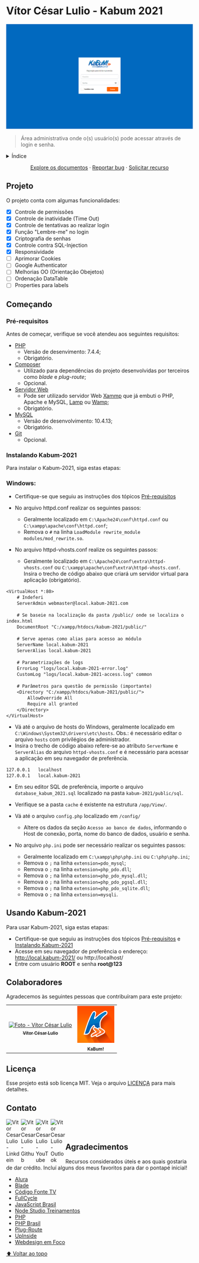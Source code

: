 # **Vítor César Lulio - Kabum 2021**

<img src="public/img/capa-readme-kabum.png" alt="Kabum 2021">

> Área administrativa onde o(s) usuário(s) pode acessar através de login e senha.

<details>
  <summary>Índice</summary>
  <ol>
    <li><a href="#projeto">Projeto</a></li>
    <li>
      <a href="#começando">Começando</a>
      <ul>
        <li><a href="#pré-requisitos">Pré-requisitos</a></li>
        <li><a href="#instalando-kabum-2021">Instalando Kabum-2021</a></li>
        <ul>
        <li><a href="#windows">Windows</a></li>
        </ul>
      </ul>
    </li>
    <li><a href="#usando-kabum-2021">Usando Kabum-2021</a></li>
    <li><a href="#colaboradores">Colaboradores</a></li>
    <li><a href="#licença">Licença</a></li>
    <li><a href="#contato">Contato</a></li>
    <li><a href="#agradecimentos">Agradecimentos</a></li>
  </ol>
</details>

<p align="center">
  <a href="https://github.com/vitorcesarlulio/kabum-2021">Explore os documentos</a>
  <!--·
  <a href="ALTERAR">Ver demonstração</a>-->
  ·
  <a href="https://github.com/vitorcesarlulio/kabum-2021/issues">Reportar bug</a>
  ·
  <a href="https://malito:vitorcesarlulio@hotmail.com">Solicitar recurso</a>
</p>

## **Projeto**

O projeto conta com algumas funcionalidades:

- [x] Controle de permissões
- [x] Controle de inatividade (Time Out)
- [x] Controle de tentativas ao realizar login
- [x] Função "Lembre-me" no login
- [x] Criptografia de senhas
- [x] Controle contra SQL-Injection
- [x] Responsividade
- [ ] Aprimorar Cookies
- [ ] Google Authenticator
- [ ] Melhorias OO (Orientação Obejetos)
- [ ] Ordenação DataTable
- [ ] Properties para labels

## **Começando**

### **Pré-requisitos**

Antes de começar, verifique se você atendeu aos seguintes requisitos:

* [PHP](https://www.php.net/)
  - Versão de desenvimento: 7.4.4;
  - Obrigatório.
* [Composer](https://getcomposer.org/)
  - Utilizado para dependências do projeto desenvolvidas por terceiros como *blade* e *plug-route*;
  - Opcional.
* [Servidor Web](https://httpd.apache.org/) 
   - Pode ser utilizado servidor Web [Xammp](https://www.apachefriends.org/pt_br/index.html) que já embuti o PHP, Apache e MySQL, [Lamp](https://bitnami.com/stack/lamp/installer) ou [Wamp](https://www.wampserver.com/en/);
   - Obrigatório.
* [MySQL](https://www.mysql.com/)
  - Versão de desenvolvimento: 10.4.13;
  - Obrigatório.
* [Git](https://git-scm.com/)
  - Opcional.

### **Instalando Kabum-2021**
Para instalar o Kabum-2021, siga estas etapas:
### Windows:
- Certifique-se que seguiu as instruções dos tópicos <a href="#pre-requisitos">Pré-requisitos</a>
- No arquivo httpd.conf realizar os seguintes passos:
  - Geralmente localizado em `C:\Apache24\conf\httpd.conf` ou `C:\xampp\apache\conf\httpd.conf`;
  - Remova o `#` na linha `LoadModule rewrite_module modules/mod_rewrite.so`.

- No arquivo httpd-vhosts.conf realize os seguintes passos:
  - Geralmente localizado em `C:\Apache24\conf\extra\httpd-vhosts.conf` ou `C:\xampp\apache\conf\extra\httpd-vhosts.conf`. Insira o trecho de código abaixo que criará um servidor virtual para aplicação (obrigatório).
```
<VirtualHost *:80>  
	# Indeferi
	ServerAdmin webmaster@local.kabum-2021.com
	
	# Se baseie na localização da pasta /public/ onde se localiza o index.html
    DocumentRoot "C:/xampp/htdocs/kabum-2021/public/"
	
	# Serve apenas como alias para acesso ao módulo
    ServerName local.kabum-2021
    ServerAlias local.kabum-2021
	
	# Parametrizações de logs
    ErrorLog "logs/local.kabum-2021-error.log"
    CustomLog "logs/local.kabum-2021-access.log" common
	
	# Parâmetros para questão de permissão (importante)
	<Directory "C:/xampp/htdocs/kabum-2021/public/">
		AllowOverride All
        Require all granted
    </Directory>
</VirtualHost>
```

- Vá até o arquivo de hosts do Windows, geralmente localizado em `C:\Windows\System32\drivers\etc\hosts`. Obs.: é necessário editar o arquivo `hosts` com privilégios de administrador. 
- Insira o trecho de código abaixo refere-se ao atributo `ServerName` e `ServerAlias` do arquivo `httpd-vhosts.conf` e é necessário para acessar a aplicação em seu navegador de preferência.
```	
127.0.0.1   localhost
127.0.0.1   local.kabum-2021
```

- Em seu editor SQL de preferência, importe o arquivo `database_kabum_2021.sql` localizado na pasta `kabum-2021/public/sql`.

- Verifique se a pasta `cache` é existente na estrutura `/app/View/`.

- Vá até o arquivo `config.php` localizado em `/config/`
  - Altere os dados da seção `Acesso ao banco de dados`, informando o Host de conexão, porta, nome do banco de dados, usuário e senha.

- No arquivo `php.ini` pode ser necessário realizar os seguintes passos:
  - Geralmente localizado em `C:\xampp\php\php.ini` ou `C:\php\php.ini`;
  - Remova o `;` na linha `extension=pdo_mysql`;
  - Remova o `;` na linha `extension=php_pdo.dll`;
  - Remova o `;` na linha `extension=php_pdo_mysql.dll`;
  - Remova o `;` na linha `extension=php_pdo_pgsql.dll`;
  - Remova o `;` na linha `extension=php_pdo_sqlite.dll`;
  - Remova o `;` na linha `extension=mysqli`.

## **Usando Kabum-2021**

Para usar Kabum-2021, siga estas etapas:

- Certifique-se que seguiu as instruções dos tópicos <a href="#pré-requisitos">Pré-requisitos</a> e <a href="#instalacao">Instalando Kabum-2021</a>
 - Acesse em seu navegador de preferência o endereço: http://local.kabum-2021/ ou http://localhost/
 - Entre com usuário **ROOT** e senha **root@123**

## **Colaboradores**
  Agradecemos   às seguintes pessoas que contribuíram para este projeto:

  <table>
    <tr>
      <td align="center">
        <a href="https://www.linkedin.com/in/vitor-cesar-lulio/">
          <img src="https://media-exp1.licdn.com/dms/image/C4E03AQE-Cj9mvSwupA/profile-displayphoto-shrink_200_200/0/1596294499712?e=1639612800&v=beta&t=HAQTDRVeGz11cO5_Hp2mOolx2JoynhyqCrGtp9dUMMA" width="100px;" alt="Foto - Vítor César Lulio"/><br>
          <sub>
            <b>Vítor César Lulio</b>
          </sub>
        </a>
      </td>
      <td align="center">
        <a href="https://www.kabum.com.br/">
          <img src="public/img/kabum-logo-150x150.png" width="100px;" alt="Foto - Kabum"/><br>
          <sub>
            <b>KaBum!</b>
          </sub>
        </a>
      </td>
    </tr>
  </table>

## **Licença**
  Esse projeto está sob licença MIT. Veja o arquivo [LICENÇA](LICENSE) para mais detalhes.

## **Contato**
  <a href="https://www.linkedin.com/in/vitor-cesar-lulio/">
    <img align="left" alt="Vitor Cesar Lulio - Linkdein" width="40px" src="https://cdn.jsdelivr.net/npm/simple-icons@v3/icons/linkedin.svg" />
  </a>
  <a href="https://github.com/vitorcesarlulio">
    <img align="left" alt="Vitor Cesar Lulio - Github" width="40px" src="https://cdn.jsdelivr.net/npm/simple-icons@v3/icons/github.svg" />
  </a>  
  <a href="https://www.youtube.com/channel/UC8gstlxBhvKSsMVnEQhb8Cg?view_as=subscriber">
    <img align="left" alt="Vitor Cesar Lulio - YouTube" width="40px" src="https://cdn.jsdelivr.net/npm/simple-icons@v3/icons/youtube.svg" /> 
  </a>
  <a href="https://mailto:vitorcesarlulio@hotmail.com">
  <img align="left" alt="Vitor Cesar Lulio - Outlook" width="40px" src="https://cdn.jsdelivr.net/npm/simple-icons@v3/icons/microsoftoutlook.svg" />
  </a>

  <br>
  <br>

## **Agradecimentos**
  Recursos considerados úteis e aos quais gostaria de dar crédito. Incluí alguns dos meus favoritos para dar o pontapé inicial!

  - [Alura](https://www.alura.com.br/artigos/quando-usar-ou-em-php)
  - [Blade](https://github.com/jenssegers/blade)
  - [Código Fonte TV](https://www.youtube.com/c/codigofontetv)
  - [FullCycle](https://www.youtube.com/FullCycle)
  - [JavaScript Brasil](https://t.me/javascriptbr)
  - [Node Studio Treinamentos](https://www.youtube.com/channel/UCZZ0NTtOgsLIT4Skr6GUpAw)
  - [PHP](https://www.php.net/manual/pt_BR/)
  - [PHP Brasil](https://t.me/phpbrasil)
  - [Plug-Route](https://github.com/erandirjunior/plug-route)
  - [UpInside](https://www.youtube.com/UpInsideBr)
  - [Webdesign em Foco](https://www.youtube.com/WebdesignemFocoBrasil)

[⬆ Voltar ao topo](#vítor-césar-lulio---kabum-2021)
